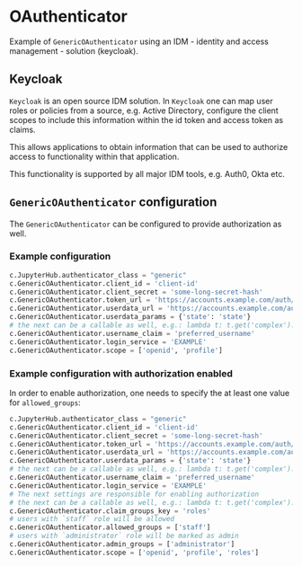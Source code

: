 # OAuthenticator

Example of `GenericOAuthenticator` using an IDM - identity and access management - solution (keycloak).

## Keycloak

`Keycloak` is an open source IDM solution.
In `Keycloak` one can map user roles or policies from a source,
e.g. Active Directory, configure the client scopes to include this information
within the id token and access token as claims.

This allows applications to obtain information that can be used to authorize
access to functionality within that application.

This functionality is supported by all major IDM tools, e.g. Auth0, Okta etc.

## `GenericOAuthenticator` configuration

The `GenericOAuthenticator` can be configured to provide authorization as well.

### Example configuration

```python
c.JupyterHub.authenticator_class = "generic"
c.GenericOAuthenticator.client_id = 'client-id'
c.GenericOAuthenticator.client_secret = 'some-long-secret-hash'
c.GenericOAuthenticator.token_url = 'https://accounts.example.com/auth/realms/example/protocol/openid-connect/token'
c.GenericOAuthenticator.userdata_url = 'https://accounts.example.com/auth/realms/example/protocol/openid-connect/userinfo'
c.GenericOAuthenticator.userdata_params = {'state': 'state'}
# the next can be a callable as well, e.g.: lambda t: t.get('complex').get('structure').get('username')
c.GenericOAuthenticator.username_claim = 'preferred_username'
c.GenericOAuthenticator.login_service = 'EXAMPLE'
c.GenericOAuthenticator.scope = ['openid', 'profile']
```

### Example configuration with authorization enabled

In order to enable authorization, one needs to specify the at least one value for `allowed_groups`:

```python
c.JupyterHub.authenticator_class = "generic"
c.GenericOAuthenticator.client_id = 'client-id'
c.GenericOAuthenticator.client_secret = 'some-long-secret-hash'
c.GenericOAuthenticator.token_url = 'https://accounts.example.com/auth/realms/example/protocol/openid-connect/token'
c.GenericOAuthenticator.userdata_url = 'https://accounts.example.com/auth/realms/example/protocol/openid-connect/userinfo'
c.GenericOAuthenticator.userdata_params = {'state': 'state'}
# the next can be a callable as well, e.g.: lambda t: t.get('complex').get('structure').get('username')
c.GenericOAuthenticator.username_claim = 'preferred_username'
c.GenericOAuthenticator.login_service = 'EXAMPLE'
# The next settings are responsible for enabling authorization
# the next can be a callable as well, e.g.: lambda t: t.get('complex').get('structure').get('roles')
c.GenericOAuthenticator.claim_groups_key = 'roles'
# users with `staff` role will be allowed
c.GenericOAuthenticator.allowed_groups = ['staff']
# users with `administrator` role will be marked as admin
c.GenericOAuthenticator.admin_groups = ['administrator']
c.GenericOAuthenticator.scope = ['openid', 'profile', 'roles']
```
